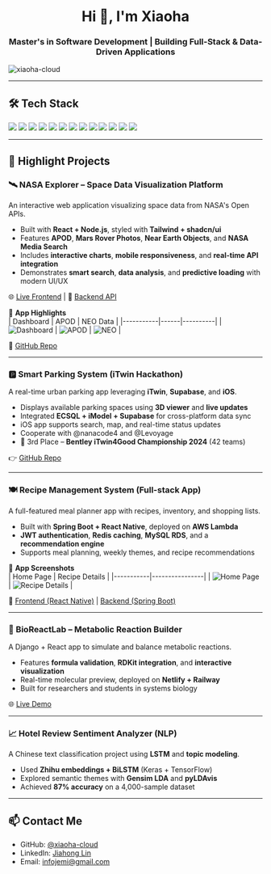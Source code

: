 <h1 align="center">Hi 👋, I'm Xiaoha</h1>
<h3 align="center">Master's in Software Development | Building Full-Stack & Data-Driven Applications</h3>

<p align="left">
  <img src="https://komarev.com/ghpvc/?username=xiaoha-cloud&label=Profile%20views&color=0e75b6&style=flat" alt="xiaoha-cloud" />
</p>

---

## 🛠 Tech Stack

<p align="left">
  <img src="https://img.shields.io/badge/Java-007396?style=for-the-badge&logo=java&logoColor=white"/>
  <img src="https://img.shields.io/badge/Python-3776AB?style=for-the-badge&logo=python&logoColor=white"/>
  <img src="https://img.shields.io/badge/JavaScript-F7DF1E?style=for-the-badge&logo=javascript&logoColor=black"/>
  <img src="https://img.shields.io/badge/TypeScript-3178C6?style=for-the-badge&logo=typescript&logoColor=white"/>
  <img src="https://img.shields.io/badge/React-61DAFB?style=for-the-badge&logo=react&logoColor=black"/>
  <img src="https://img.shields.io/badge/React_Native-20232A?style=for-the-badge&logo=react&logoColor=61DAFB"/>
  <img src="https://img.shields.io/badge/Spring Boot-6DB33F?style=for-the-badge&logo=springboot&logoColor=white"/>
  <img src="https://img.shields.io/badge/Django-092E20?style=for-the-badge&logo=django&logoColor=white"/>
  <img src="https://img.shields.io/badge/PostgreSQL-4169E1?style=for-the-badge&logo=postgresql&logoColor=white"/>
  <img src="https://img.shields.io/badge/MySQL-4479A1?style=for-the-badge&logo=mysql&logoColor=white"/>
  <img src="https://img.shields.io/badge/AWS-232F3E?style=for-the-badge&logo=amazonaws&logoColor=white"/>
  <img src="https://img.shields.io/badge/Redis-DC382D?style=for-the-badge&logo=redis&logoColor=white"/>
  <img src="https://img.shields.io/badge/Docker-2496ED?style=for-the-badge&logo=docker&logoColor=white"/>
</p>

---

## 🚀 Highlight Projects

### 🛰️ NASA Explorer – Space Data Visualization Platform
An interactive web application visualizing space data from NASA's Open APIs.

- Built with **React + Node.js**, styled with **Tailwind + shadcn/ui**
- Features **APOD**, **Mars Rover Photos**, **Near Earth Objects**, and **NASA Media Search**
- Includes **interactive charts**, **mobile responsiveness**, and **real-time API integration**
- Demonstrates **smart search**, **data analysis**, and **predictive loading** with modern UI/UX

🌐 [Live Frontend](https://nasa-project-75ovjnmyz-blairjade183s-projects.vercel.app/) | 🔌 [Backend API](https://nasa-project-vy99.onrender.com/api)

📸 **App Highlights**  
| Dashboard | APOD | NEO Data |
|-----------|------|----------|
| ![Dashboard](https://github.com/xiaoha-cloud/nasa-project/blob/main/docs/screenshots/homepage-dashboard.png?raw=true) | ![APOD](https://github.com/xiaoha-cloud/nasa-project/blob/main/docs/screenshots/apod-page.png?raw=true) | ![NEO](https://github.com/xiaoha-cloud/nasa-project/blob/main/docs/screenshots/neo-dashboard.png?raw=true) |

🔗 [GitHub Repo](https://github.com/xiaoha-cloud/nasa-project)

---

### 🅿️ Smart Parking System (iTwin Hackathon)
A real-time urban parking app leveraging **iTwin**, **Supabase**, and **iOS**.
- Displays available parking spaces using **3D viewer** and **live updates**
- Integrated **ECSQL + iModel + Supabase** for cross-platform data sync
- iOS app supports search, map, and real-time status updates
- Cooperate with @nanacode4 and @Levoyage
- 🥉 3rd Place – **Bentley iTwin4Good Championship 2024** (42 teams)

👉 [GitHub Repo](https://github.com/Xiaoha-cloud/parking-iTwin)

---

### 🍽️ Recipe Management System (Full-stack App)
A full-featured meal planner app with recipes, inventory, and shopping lists.
- Built with **Spring Boot + React Native**, deployed on **AWS Lambda**
- **JWT authentication**, **Redis caching**, **MySQL RDS**, and a **recommendation engine**
- Supports meal planning, weekly themes, and recipe recommendations

📱 **App Screenshots**  
| Home Page | Recipe Details |
|-----------|----------------|
| ![Home Page](HomePage.png) | ![Recipe Details](RecipesDetailsPage.png) |

🔗 [Frontend (React Native)](https://github.com/Simple-Recipes/frontend-React-Native/tree/dev) | [Backend (Spring Boot)](https://github.com/Simple-Recipes/backend)

---

### 🧪 BioReactLab – Metabolic Reaction Builder
A Django + React app to simulate and balance metabolic reactions.
- Features **formula validation**, **RDKit integration**, and **interactive visualization**
- Real-time molecular preview, deployed on **Netlify + Railway**
- Built for researchers and students in systems biology

🌐 [Live Demo](https://shimmering-alfajores-f7f968.netlify.app)

---

### 📈 Hotel Review Sentiment Analyzer (NLP)
A Chinese text classification project using **LSTM** and **topic modeling**.
- Used **Zhihu embeddings + BiLSTM** (Keras + TensorFlow)
- Explored semantic themes with **Gensim LDA** and **pyLDAvis**
- Achieved **87% accuracy** on a 4,000-sample dataset

---

## 📫 Contact Me

- GitHub: [@xiaoha-cloud](https://github.com/xiaoha-cloud)
- LinkedIn: [Jiahong Lin](https://www.linkedin.com/in/jiahong-lin-8b74462b0/)
- Email: infojemi@gmail.com
